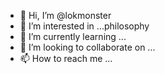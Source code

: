 - 👋 Hi, I’m @lokmonster
- 👀 I’m interested in ...philosophy
- 🌱 I’m currently learning ...
- 💞️ I’m looking to collaborate on ...
- 📫 How to reach me ...

<!---
lokmonster/lokmonster is a ✨ special ✨ repository because its `README.md` (this file) appears on your GitHub profile.
You can click the Preview link to take a look at your changes.
--->
